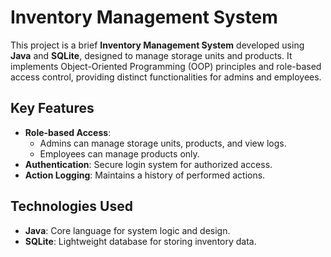 # Inventory Management System

This project is a brief **Inventory Management System** developed using **Java** and **SQLite**, designed to manage storage units and products. It implements Object-Oriented Programming (OOP) principles and role-based access control, providing distinct functionalities for admins and employees.

## Key Features

- **Role-based Access**:
  - Admins can manage storage units, products, and view logs.
  - Employees can manage products only.
- **Authentication**: Secure login system for authorized access.
- **Action Logging**: Maintains a history of performed actions.

## Technologies Used

- **Java**: Core language for system logic and design.
- **SQLite**: Lightweight database for storing inventory data.
